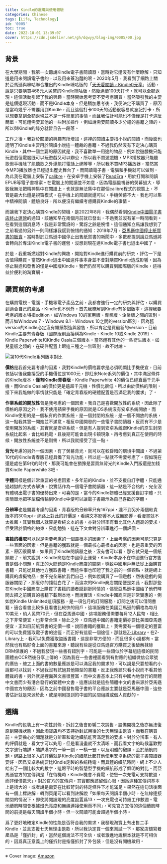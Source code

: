 ```yaml
---
title: Kindle的選購與使用體驗
categories: Chinese
tags: [Life, Technology]
id: '0005'
toc: true
date: 2022-10-01 13:39:07
cover: https://cdn.jsdelivr.net/gh/dqwyy/blog-img/0005/00.jpg
---
```

<div lang="zh-TW">

## 背景
在大學期間，我第一次聽說Kindle電子書閱讀器，當時對它還沒有什麼瞭解，只知道是用來閱讀電子書的，以及用來蓋泡麵的哏。2020年5月，我看到了網路上關於亞馬遜與咪咕聯合推出的Kindle咪咕版的「[天天愛閱讀，Kindle0元享](https://www.smzdm.com/p/21070787/)」活動，說是只要購買468元人民幣的Kindle咪咕版，然後連續100天打卡，就可以全額返現。這個活動引起了我的興趣，當時開始思考要不要考慮購買，當然吸引我的主要是這個返現活動，而不是Kindle本身。但是稍加思考後，我便決定不購買了，原因是當時幾乎不需要用到Kindle，而且這個打卡100天的活動很容易就忘記打卡，所以想要拿到全額返現並不是一件簡單的事情，而且我估計可能也不僅僅是打卡這麼簡單，可能還需要其他的一些附加操作，例如說需要閱讀多少分鐘的書籍之類的。所以與Kindle的緣分就暫且告一段落。

工作之後，我對於閱讀的興趣有所增加，這裡的閱讀主要指小說的閱讀，而後面也證明了Kindle主要用於閱讀小說這一體裁的書籍。不過我仍然沒有下定決心購買Kindle，其中一個主要的原因就是，我不喜歡單一用途的物品。例如說遊戲機只能玩遊戲但電腦既可以玩遊戲又可以辦公，所以我不買遊戲機，MP3播放器只能聽歌但手機除了能聽歌之外還能打電話上網等等，所以我不買MP3播放器，當然當今MP3播放器也已經退出歷史舞台了。而閱讀電子書，電腦和手機就可以做到，為此我在電腦上安裝了[calibre](https://calibre-ebook.com/)，在安卓手機上安裝了[ReadEra](https://readera.org/en/book-reader)，用於打開和閱讀EPUB等電子書檔案。在電腦上的閱讀並不如意，因為電腦監視器的熒幕過大，導致我無法把精神集中在閱讀上，也就是無法集中在那個calibre程式的視窗上，不管是最大化還是視窗模式。在手機上的閱讀就還可以，手機熒幕不大，我也可以集中精神閱讀，體驗良好，所以便沒有繼續考慮購買Kindle的事情。
<!-- MORE -->
而讓我下定決心購買Kindle的契機，是2022年8月，我偶然看到[Kindle中國電子書店終止運營](https://www.amazon.cn/b?node=2339201071)的通知，該通知早在兩個月前就已發出，不過我並沒有第一時間看到。在看到這個消息時，我是非常驚訝的，驚訝之餘是惋惜。這個通知立馬讓我想到了之前看過的另外一則同樣讓我感到惋惜的通知：2019年7月，[亞馬遜中國停止紙質書的販賣](https://www.thepaper.cn/newsDetail_forward_3984628)。當時對於亞馬遜中國停止出售紙質書的新聞中，多數都提到說亞馬遜將會轉向於專注Kindle電子書的運營，沒想到現在連Kindle電子書也退出中國了。

於是，我重新燃起對Kindle的興趣，開始對Kindle進行購買前的研究，評估一下是否值得購買。當然Kindle退出中國這件事本身並不會對購買Kindle造成影響，因為停止製造和發售的僅是中國版Kindle，我們仍然可以購買到國際版的Kindle，這得益於便利的淘寶網。

## 購買前的考慮
在購買電視、電腦、手機等電子產品之前，我都會進行一定的研究與評估，以購買到適合自己的產品，Kindle也不例外。首先我瞭解到Kindle有多個版本，這裡我要考慮的版本特指edition，如Windows 10的家用版、專業版、企業版之間的區別，而非如Windows 7、Windows 8.1、Windows 10之間的version區別，因為舊version的Kindle必定沒有繼續製造與發售，所以肯定是買最新的version。目前Kindle主要有青春版（國際版則直接稱為Kindle、Kindle 10或Kindle 2019）、Kindle Paperwhite和Kindle Oasia三個版本，當然還有其他的一些衍生版本，如兒童版之類的，在硬件配置上跟這三種之一無區別，故不討論。

![第10代Kindle系列版本對比](https://cdn.jsdelivr.net/gh/dqwyy/blog-img/0005/01.jpg)

**價格**是我首先要考慮的因素，我對Kindle的價格要求是必須明顯比手機便宜，目前包括以後我能接受的手機價位是1000元，即紅米Note系列的價位，其中滿足條件的Kindle版本，**僅有Kindle青春版**，Kindle Paperwhite 4的價位已經直逼千元手機，而Kindle Oasia的價位更是遠超千元機，性價比很低。所以由於價格的限制，接下來我能做的事情就只能是「確定青春版的硬體配置是否滿足我的要求」了。

**作業系統的開放性**曾是我考慮的一個因素。我自己是喜歡開放性的系統，因此除了價格的原因之外，我不使用蘋果手機的原因就是iOS系統沒有安卓系統開放。而Kindle使用的是一個私有的作業系統，是一個封閉的系統，是一個不開放的系統，這一點我其實一開始並不滿意。相反中國開發的一些電子書閱讀器，反而有不少是使用開放的系統，其實就是安卓系統，但是有人提到安卓系統跟Kindle的原生封閉系統比起來，會比較耗電，且後期可能會出現卡頓現象。再考慮到真正在使用的時候，開放性系統並不是剛需，所以我就接受了這一點。

**背光**考慮的另外一個因素，有了熒幕背光，就可以在較昏暗的環境中閱讀，不過第10代的Kindle青春版已經具備了背光功能，所以這一點就不需要考慮了。假如現在還是處在第9代的時代，那我可能會在猶豫是要買無背光的Kindle入門版還是加錢買Kindle Paperwhite 3吧。

**字體**同樣是個非常重要的考慮因素。多年前的Kindle，並不支援自訂字體，只能通過越獄的方式去解決。說實話作為一個電子書閱讀器，這一點是不合格的，完全沒有體現出電子書的優勢出來。可喜的是，當今的Kindle韌體已經支援自訂字體，只需簡單地把字型檔傳輸到Kindle中便可以讓電子書顯示為自己喜歡的字體。

**分辨率**也是需要考慮的因素，青春版的分辨率只有167ppi，達不到另外兩個較貴版本的300ppi，網路上對此的評價是，看純文本影響不大或無影響，看漫畫就不太推薦。其實我個人就算是看純文本的書，亦對分辨率有着比其他人還高的要求，但受限於價格的約束，只能勉強，這在下文會對分辨率進行一個評價。

**書籍的獲取**可以說是需要考慮的一個最根本的因素了，上面考慮的因素可能只算是一些表面的因素，但是書籍的獲取就是一個最核心最根本的因素，也是最重要的因素。原因很簡單，如果買了Kindle閱讀器之後，沒有書可以看，那它就只是一個紙鎮罷了。前文說到，Kindle商店在中國停止運營，Kindle本身不在中國進行官方售賣是個小問題，真正的大問題是Kindle商店的關閉，導致中國用戶無法從上面購買書籍，只能從其他地方獲取書籍。而這件事也印證了我之前的一個觀點，就是網上購買的虛擬物品，並不完全屬於我們自己，例如說購買了一個遊戲，然後遊戲的伺服器關閉了，那麼你的錢就白花了。而這次的Kindle商店關閉便是如此，我對那些在Kindle中國商店上購買了書籍的讀者感到挺同情的，儘管亞馬遜中國給了他們時間去把之前購買的書籍下載到本地。而說實話，Kindle中國商店是非常實惠的，例如說Kindle Unlimited這項服務，是一項包月的訂閱服務，訂閱之後可以借閱書籍，適合看書比較多且看書比較快的用戶，這項服務在美國亞馬遜的價格為每月10美元，約人民幣70元，但在亞馬遜中國，這項服務僅需要每月12人民幣，相比之下非常便宜，也非常合理。除此之外，亞馬遜中國的書籍定價亦要比美國亞馬遜便宜，正如目前紙質書的定價一樣。說回書籍的獲取上，我需要有一個穩定的豐富的可以免費獲取電子書的途徑，而正好有這麼一個途徑，那就是[Z-Library](https://z-lib.org/)。在Z-Library上，我可以免費獲取盜版書籍，這是非常方便的，而且很多小說都有。當然我也有點好奇上面的書籍來源，聽說有些是從亞馬遜官方購買之後破解抹除DRM保護的，不過我發現一些書有錯別字，可能是一些類似於字幕組這樣的民間團體去OCR然後分享上傳的，因為我在一些書裡面看到有對應的組織微信公眾號的廣告。總之上面的書的數量應該是可以滿足我的需求的，可以說是只要想看的小說都可以找到，不過我沒有試過其他類型的書籍，反正我應該只看小說而不看其他體裁的書，另外就是裡面英文書很豐富，而中文書基本上只有中國內地發行的簡體中文書而少有港台發行的繁體中文書，這應該就是這些簡體中文的書來源於亞馬遜中國官方的原因，因為之前中國發售電子書的平台應該主要就是亞馬遜中國，這些書估計就是來源於此，或是剛剛提到的中國的民間組織或個人貢獻的。

## 選購
Kindle的包裝上有一次性封條，拆封之後會影響二次銷售，設備開機之後亦無法復原到開機狀態，因此淘寶店均不支持拆封試用後的七天無理由退貨。而我在購買前，主要擔心的問題就是分辨率和電池續航能否滿足我的要求。對於分辨率，有人的評價就是，看文字可以夠用，但是看漫畫就不太清晰。而我看文字的時候喜歡對文字進行端詳，端詳漢字的一筆一劃，一橫一豎，以及明體的襯線。至於續航問題，網路上很多人的評價就是Kindle的續航比起其他使用安卓系統的電子書閱讀器要好，因爲安卓系統要比Kindle定製的系統耗電。而具體的續航時間，網上不少人給出了一個比較大的數字，這跟平時的智慧型手機的續航形成了鮮明的對比。而亞馬遜官方的宣傳詞是「在待機時，Kindle機會不費電，使您一次充電可支持數週，而非僅僅數天」。對於官方的宣傳詞，其實都應該留個心眼，因爲這種宣傳詞基本上是誇大的，或者說是需要在比較苛刻的特定條件下才能滿足。果然在這句話後面有一個上標註解，轉到頁尾可以看到註解說「如果每天閱讀半個小時，在無線連接關閉的情況下，即使將閱讀燈的亮度設置爲13，一次充電也可持續工作數週。電池續航時間會根據燈光亮度和無線連接使用而不同」，可見官方宣傳的這個續航時間的前提是每天閱讀半個小時，但一次閱讀可能會超過半個小時。

爲了更好地確定Kindle的性能是否符合我的需求，我發現淘寶上有出售二手Kindle，並且支援七天無理由退款，所以我決定買一個來測試一下。那家店舖寫着產品是「僅拆封」的，當然這個說法不可全信，或者激進地說根本就是不可相信的，因爲真正意義上的僅拆封是指僅拆封了外包裝，但是沒有開機啟用。

</div>

----
<span class="is-size-7">

※ Cover image: [Amazon](https://www.amazon.com/dp/B07DPMXZZ7?th=1)

</span>